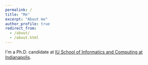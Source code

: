 ```yaml
---
permalink: /
title: "Me"
excerpt: "About me"
author_profile: true
redirect_from: 
  - /about/
  - /about.html
---
```



I'm a Ph.D. candidate at [IU School of Informatics and Computing at Indianapolis](https://soic.iupui.edu). 




